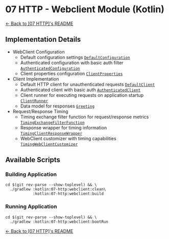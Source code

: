 # 07 HTTP - Webclient Module (Kotlin)

[← Back to \[07 HTTP\]'s README](../README.md)

## Implementation Details

- WebClient Configuration
  - Default configuration settings [`DefaultConfiguration`](./src/main/kotlin/com/fresult/client/configs/DefaultConfiguration.kt)
  - Authenticated configuration with basic auth filter [`AuthenticatedConfiguration`](./src/main/kotlin/com/fresult/client/configs/AuthenticatedConfiguration.kt)
  - Client properties configuration [`ClientProperties`](./src/main/kotlin/com/fresult/client/ClientProperties.kt)
- Client Implementation
  - Default HTTP client for unauthenticated requests [`DefaultClient`](./src/main/kotlin/com/fresult/client/DefaultClient.kt)
  - Authenticated client with basic auth [`AuthenticatedClient`](./src/main/kotlin/com/fresult/client/AuthenticatedClient.kt)
  - Client runner for executing requests on application startup [`ClientRunner`](./src/main/kotlin/com/fresult/client/ClientRunner.kt)
  - Data model for responses [`Greeting`](./src/main/kotlin/com/fresult/client/Greeting.kt)
- Request/Response Timing
  - Timing exchange filter function for request/response metrics [`TimingExchangeFilterFunction`](./src/main/kotlin/com/fresult/client/timer/TimingExchangeFilterFunction.kt)
  - Response wrapper for timing information [`TimingClientResponseWrapper`](./src/main/kotlin/com/fresult/client/timer/TimingClientResponseWrapper.kt)
  - WebClient customizer with timing capabilities [`TimingWebClientCustomizer`](./src/main/kotlin/com/fresult/client/timer/TimingWebClientCustomizer.kt)

## Available Scripts

### Building Application

```shell
cd $(git rev-parse --show-toplevel) && \
  ./gradlew :kotlin:07-http:webclient:clean\
            :kotlin:07-http:webclient:build
```

### Running Application

```shell
cd $(git rev-parse --show-toplevel) && \
  ./gradlew :kotlin:07-http:webclient:bootRun
```

[← Back to \[07 HTTP\]'s README](../README.md)
